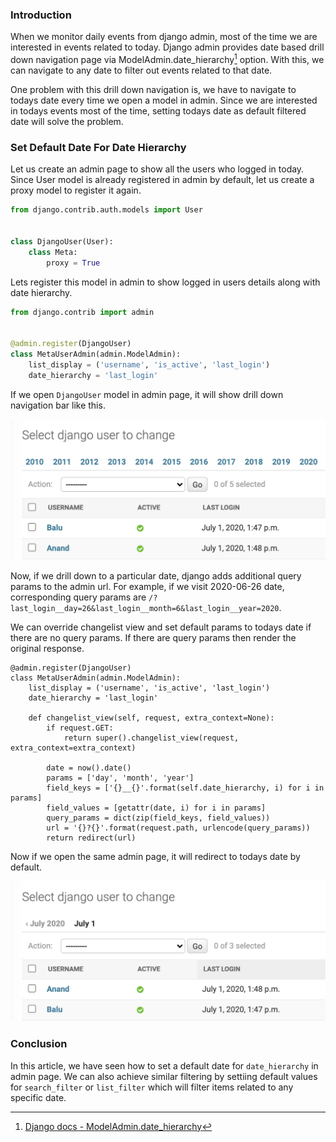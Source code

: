 <!--
.. title: Set Default Date For Date Hierarchy In Django Admin
.. slug: default-date-hierarchy-in-django-admin
.. date: 2020-07-30 20:06:49 UTC+05:30
.. tags: django, django-tips-tricks, django-admin
.. category:
.. link:
.. description:
.. type: text
-->


### Introduction

When we monitor daily events from django admin, most of the time we are interested in events related to today. Django admin provides date based drill down navigation page via ModelAdmin.date_hierarchy[^dh] option. With this, we can navigate to any date to filter out events related to that date.


One problem with this drill down navigation is, we have to navigate to todays date every time we open a model in admin. Since we are interested in todays events most of the time, setting todays date as default filtered date will solve the problem.


### Set Default Date For Date Hierarchy

Let us create an admin page to show all the users who logged in today. Since User model is already registered in admin by default, let us create a proxy model to register it again.

```python
from django.contrib.auth.models import User


class DjangoUser(User):
    class Meta:
        proxy = True
```

Lets register this model in admin to show logged in users details along with date hierarchy.

```python
from django.contrib import admin


@admin.register(DjangoUser)
class MetaUserAdmin(admin.ModelAdmin):
    list_display = ('username', 'is_active', 'last_login')
    date_hierarchy = 'last_login'
```

If we open `DjangoUser` model in admin page, it will show drill down navigation bar like this.

<img src="/images/django-admin-date.png" />


Now, if we drill down to a particular date, django adds additional query params to the admin url. For example, if we visit 2020-06-26 date, corresponding query params are `/?last_login__day=26&last_login__month=6&last_login__year=2020`.

We can override changelist view and set default params to todays date if there are no query params. If there are query params then render the original response.

```
@admin.register(DjangoUser)
class MetaUserAdmin(admin.ModelAdmin):
    list_display = ('username', 'is_active', 'last_login')
    date_hierarchy = 'last_login'

    def changelist_view(self, request, extra_context=None):
        if request.GET:
            return super().changelist_view(request, extra_context=extra_context)

        date = now().date()
        params = ['day', 'month', 'year']
        field_keys = ['{}__{}'.format(self.date_hierarchy, i) for i in params]
        field_values = [getattr(date, i) for i in params]
        query_params = dict(zip(field_keys, field_values))
        url = '{}?{}'.format(request.path, urlencode(query_params))
        return redirect(url)
```

Now if we open the same admin page, it will redirect to todays date by default.

<img src="/images/django-admin-date2.png" />


### Conclusion

In this article, we have seen how to set a default date for `date_hierarchy` in admin page. We can also achieve similar filtering by settiing default values for `search_filter` or `list_filter` which will filter items related to any specific date.


[^dh]: [Django docs - ModelAdmin.date_hierarchy](https://docs.djangoproject.com/en/3.0/ref/contrib/admin/#django.contrib.admin.ModelAdmin.date_hierarchy)
